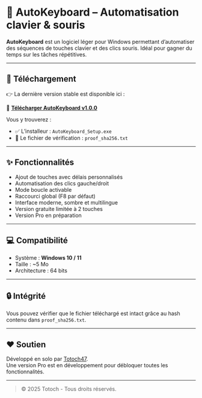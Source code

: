 # 🧠 AutoKeyboard – Automatisation clavier & souris

**AutoKeyboard** est un logiciel léger pour Windows permettant d’automatiser des séquences de touches clavier et des clics souris. Idéal pour gagner du temps sur les tâches répétitives.

---

## 🚀 Téléchargement

👉 La dernière version stable est disponible ici :

🔗 **[Télécharger AutoKeyboard v1.0.0](https://github.com/Totoch47/AutoKeyboard-Release/releases/tag/v1.0.0)**

Vous y trouverez :
- ✅ L’installeur : `AutoKeyboard_Setup.exe`
- 🔐 Le fichier de vérification : `proof_sha256.txt`

---

## ✨ Fonctionnalités

- Ajout de touches avec délais personnalisés
- Automatisation des clics gauche/droit
- Mode boucle activable
- Raccourci global (F8 par défaut)
- Interface moderne, sombre et multilingue
- Version gratuite limitée à 2 touches
- Version Pro en préparation

---

## 💻 Compatibilité

- Système : **Windows 10 / 11**
- Taille : ~5 Mo
- Architecture : 64 bits

---

## 🔒 Intégrité

Vous pouvez vérifier que le fichier téléchargé est intact grâce au hash contenu dans `proof_sha256.txt`.

---

## ❤️ Soutien

Développé en solo par [Totoch47](https://github.com/Totoch47).  
Une version Pro est en développement pour débloquer toutes les fonctionnalités.

---

> © 2025 Totoch - Tous droits réservés.
